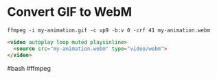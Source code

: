 # Convert GIF to WebM

```shell
ffmpeg -i my-animation.gif -c vp9 -b:v 0 -crf 41 my-animation.webm
```

```html
<video autoplay loop muted playsinline>
  <source src="my-animation.webm" type="video/webm">
</video>
```

#bash #ffmpeg